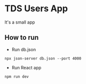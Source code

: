 # TDS Users App

It's a small app

## How to run

- Run db.json
```
npx json-server db.json --port 4000
```
- Run React app
```
npm run dev
```

